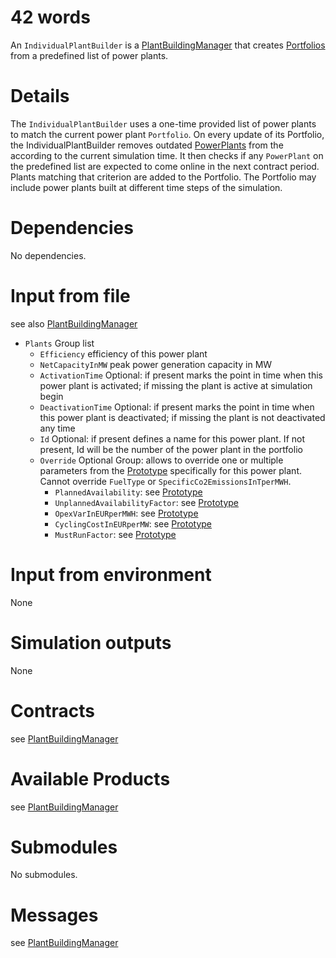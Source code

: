 # 42 words

An `IndividualPlantBuilder` is a [PlantBuildingManager](./PlantBuildingManager.md) that creates [Portfolios](../Modules/Portfolio.md) from a predefined list of power plants.

# Details

The `IndividualPlantBuilder` uses a one-time provided list of power plants to match the current power plant `Portfolio`.
On every update of its Portfolio, the IndividualPlantBuilder removes outdated  [PowerPlants](../Modules/PowerPlant.md) from the according to the current simulation time.
It then checks if any `PowerPlant` on the predefined list are expected to come online in the next contract period.
Plants matching that criterion are added to the Portfolio.
The Portfolio may include power plants built at different time steps of the simulation.

# Dependencies

No dependencies.

# Input from file

see also [PlantBuildingManager](./PlantBuildingManager.md)

* `Plants` Group list
    * `Efficiency` efficiency of this power plant
    * `NetCapacityInMW` peak power generation capacity in MW
    * `ActivationTime` Optional: if present marks the point in time when this power plant is activated; if missing the plant is active at simulation begin
    * `DeactivationTime` Optional: if present marks the point in time when this power plant is deactivated; if missing the plant is not deactivated any time
    * `Id` Optional: if present defines a name for this power plant. If not present, Id will be the number of the power plant in the portfolio
    * `Override` Optional Group: allows to override one or multiple parameters from the [Prototype](../Modules/PowerplantPrototype.md) specifically for this power plant. Cannot override `FuelType` or `SpecificCo2EmissionsInTperMWH`.
        * `PlannedAvailability`: see [Prototype](../Modules/PowerplantPrototype.md)
        * `UnplannedAvailabilityFactor`: see [Prototype](../Modules/PowerplantPrototype.md)
        * `OpexVarInEURperMWH`: see [Prototype](../Modules/PowerplantPrototype.md)
        * `CyclingCostInEURperMW`: see [Prototype](../Modules/PowerplantPrototype.md)
        * `MustRunFactor`: see [Prototype](../Modules/PowerplantPrototype.md)

# Input from environment

None

# Simulation outputs

None

# Contracts

see [PlantBuildingManager](./PlantBuildingManager.md)

# Available Products

see [PlantBuildingManager](./PlantBuildingManager.md)

# Submodules

No submodules.

# Messages

see [PlantBuildingManager](./PlantBuildingManager.md)
